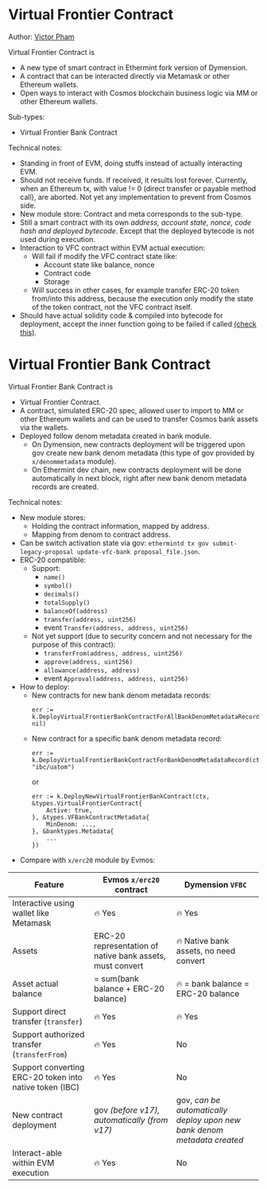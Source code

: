 <!--
order: 10
-->

# Virtual Frontier Contract
Author: [Victor Pham](https://github.com/VictorTrustyDev)

Virtual Frontier Contract is
- A new type of smart contract in Ethermint fork version of Dymension.
- A contract that can be interacted directly via Metamask or other Ethereum wallets.
- Open ways to interact with Cosmos blockchain business logic via MM or other Ethereum wallets.

Sub-types:
- Virtual Frontier Bank Contract

Technical notes:
- Standing in front of EVM, doing stuffs instead of actually interacting EVM.
- Should not receive funds. If received, it results lost forever. Currently, when an Ethereum tx, with value != 0 (direct transfer or payable method call), are aborted. Not yet any implementation to prevent from Cosmos side.
- New module store: Contract and meta corresponds to the sub-type.
- Still a smart contract with its own _address, account state, nonce, code hash and deployed bytecode_. Except that the deployed bytecode is not used during execution.
- Interaction to VFC contract within EVM actual execution:
  - Will fail if modify the VFC contract state like:
    - Account state like balance, nonce
    - Contract code
    - Storage
  - Will success in other cases, for example transfer ERC-20 token from/into this address, because the execution only modify the state of the token contract, not the VFC contract itself.
- Should have actual solidity code & compiled into bytecode for deployment, accept the inner function going to be failed if called [(check this)](https://github.com/dymensionxyz/ethermint/blob/b2df154ea803a77a7329c0f927382c8a7beb7805/x/evm/types/VFBankContract20.sol).

# Virtual Frontier Bank Contract

Virtual Frontier Bank Contract is
- Virtual Frontier Contract.
- A contract, simulated ERC-20 spec, allowed user to import to MM or other Ethereum wallets and can be used to transfer Cosmos bank assets via the wallets.
- Deployed follow denom metadata created in bank module.
  - On Dymension, new contracts deployment will be triggered upon gov create new bank denom metadata (this type of gov provided by `x/denommetadata` module).
  - On Ethermint dev chain, new contracts deployment will be done automatically in next block, right after new bank denom metadata records are created.

Technical notes:
- New module stores:
  - Holding the contract information, mapped by address.
  - Mapping from denom to contract address.
- Can be switch activation state via gov: `ethermintd tx gov submit-legacy-proposal update-vfc-bank proposal_file.json`.
- ERC-20 compatible:
  - Support:
    - `name()`
    - `symbol()`
    - `decimals()`
    - `totalSupply()`
    - `balanceOf(address)`
    - `transfer(address, uint256)`
    - event `Transfer(address, address, uint256)`
  - Not yet support (due to security concern and not necessary for the purpose of this contract):
    - `transferFrom(address, address, uint256)`
    - `approve(address, uint256)`
    - `allowance(address, address)`
    - event `Approval(address, address, uint256)`
- How to deploy:
  - New contracts for new bank denom metadata records:
    ```golang
    err := k.DeployVirtualFrontierBankContractForAllBankDenomMetadataRecords(ctx, nil)
    ```
  - New contract for a specific bank denom metadata record:
    ```golang
    err := k.DeployVirtualFrontierBankContractForBankDenomMetadataRecord(ctx, "ibc/uatom")
    ```
    or
    ```golang
    err := k.DeployNewVirtualFrontierBankContract(ctx, &types.VirtualFrontierContract{
        Active: true,
    }, &types.VFBankContractMetadata{
        MinDenom: ...,
    }, &banktypes.Metadata{
        ...
    })
    ```
- Compare with `x/erc20` module by Evmos:

| Feature                                                 | Evmos `x/erc20` contract                                  | Dymension `VFBC`                                                        |
|---------------------------------------------------------|-----------------------------------------------------------|-------------------------------------------------------------------------|
| Interactive using wallet like Metamask                  | 🔥 Yes                                                    | 🔥 Yes                                                                  |
| Assets                                                  | ERC-20 representation of native bank assets, must convert | 🔥 Native bank assets, no need convert                                  |
| Asset actual balance                                    | = sum(bank balance + ERC-20 balance)                      | 🔥 = bank balance = ERC-20 balance                                      |
| Support direct transfer (`transfer`)                    | 🔥 Yes                                                    | 🔥 Yes                                                                  |
| Support authorized transfer (`transferFrom`)            | 🔥 Yes                                                    | No                                                                      |
| Support converting ERC-20 token into native token (IBC) | 🔥 Yes                                                    | No                                                                      |
| New contract deployment                                 | gov _(before v17), automatically (from v17)_              | gov, _can be automatically deploy upon new bank denom metadata created_ |
| Interact-able within EVM execution                      | 🔥 Yes                                                    | No                                                                      |